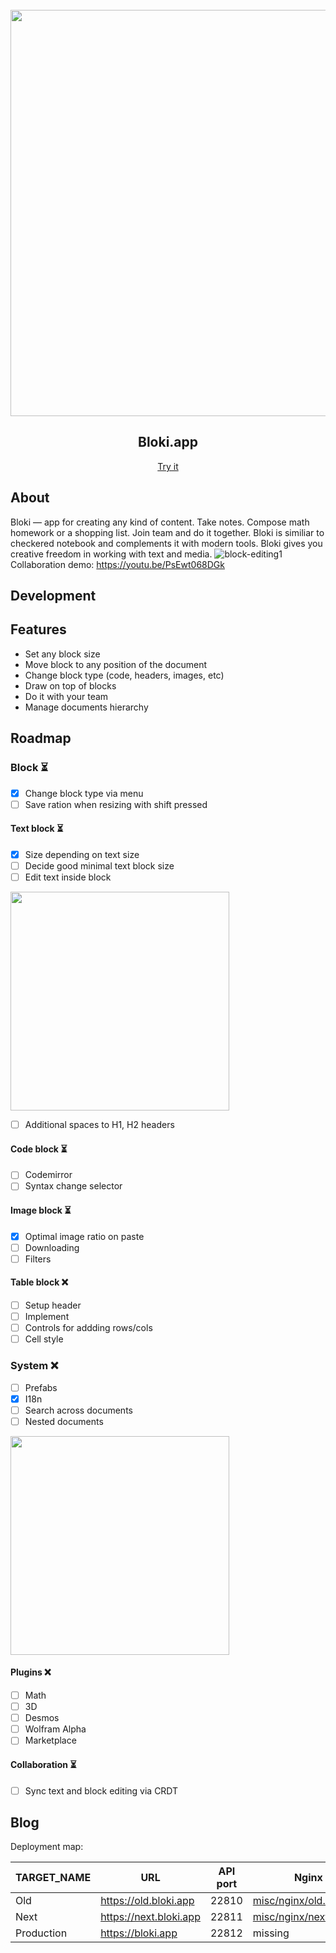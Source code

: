 <br>
<div align="center">
	<img
		src="https://user-images.githubusercontent.com/17229619/167316774-9ed7ffa6-32a6-4c82-8a76-f79e0d2f9a17.png"
		align="center"
		width="650"
	/>

</div>

<h2 align="center">Bloki.app</h2>
<p align="center"><a href="https://bloki.app">Try it</a></p>

## About

Bloki — app for creating any kind of content.
Take notes. Compose math homework or a shopping list.
Join team and do it together.
Bloki is similiar to checkered notebook and complements it with modern tools.
Bloki gives you creative freedom in working with text and media.
![block-editing1](https://user-images.githubusercontent.com/17229619/162616223-7bada943-3944-4fe4-83fa-76e96ec87f3d.gif)
Collaboration demo: https://youtu.be/PsEwt068DGk

## Development

## Features
- Set any block size
- Move block to any position of the document
- Change block type (code, headers, images, etc)
- Draw on top of blocks
- Do it with your team
- Manage documents hierarchy

## Roadmap

### Block ⏳
- [x] Change block type via menu
- [ ] Save ration when resizing with shift pressed
#### Text block ⏳
- [x] Size depending on text size
- [ ] Decide good minimal text block size
- [ ] Edit text inside block
<img src="https://user-images.githubusercontent.com/17229619/162611730-1f9cfe16-1a17-46d1-b493-a548ca935d18.png" width="350" />

- [ ] Additional spaces to H1, H2 headers
#### Code block ⏳
- [ ] Codemirror
- [ ] Syntax change selector
#### Image block ⏳
- [x] Optimal image ratio on paste
- [ ] Downloading
- [ ] Filters
#### Table block ❌
- [ ] Setup header
- [ ] Implement
- [ ] Controls for addding rows/cols
- [ ] Cell style
### System ❌
- [ ] Prefabs
- [x] I18n
- [ ] Search across documents
- [ ] Nested documents
<img src="https://user-images.githubusercontent.com/17229619/162612650-52093ee8-8523-4a53-8d86-2f89a312f54a.png" width="350" />

#### Plugins ❌
- [ ] Math
- [ ] 3D
- [ ] Desmos
- [ ] Wolfram Alpha
- [ ] Marketplace
#### Collaboration ⏳
- [ ] Sync text and block editing via CRDT


## Blog

Deployment map:

| TARGET_NAME | URL                      | API port | Nginx config                         | Systemd unit                              |
| ----------- | ------------------------ | -------- | ------------------------------------ | ----------------------------------------- |
| Old         | https://old.bloki.app    | 22810    | [misc/nginx/old.bloki.app.conf]()    | [misc/systemd/old.bloki.app.service]()    |
| Next        | https://next.bloki.app   | 22811    | [misc/nginx/next.bloki.app.conf]()   | [misc/systemd/next.bloki.app.service]()   |
| Production  | https://bloki.app        | 22812    | missing                              | mssing                                    |
